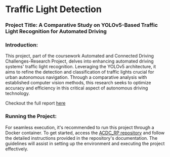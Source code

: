 # Traffic Light Detection


### Project Title: A Comparative Study on YOLOv5-Based Traffic Light Recognition for Automated Driving

### Introduction:
This project, part of the coursework Automated and Connected Driving Challenges-Research Project, delves into enhancing automated driving systems' traffic light recognition. Leveraging the YOLOv5 architecture, it aims to refine the detection and classification of traffic lights crucial for urban autonomous navigation. Through a comparative analysis with established computer vision methods, this research seeks to optimize accuracy and efficiency in this critical aspect of autonomous driving technology. 

Checkout the full report [here](report.ipynb)

### Running the Project:
For seamless execution, it's recommended to run this project through a Docker container. To get started, access the [ACDC_RP repository](https://github.com/ika-rwth-aachen/acdc-research-projects) and follow the detailed instructions provided in the repository's documentation. The guidelines will assist in setting up the environment and executing the project effectively.